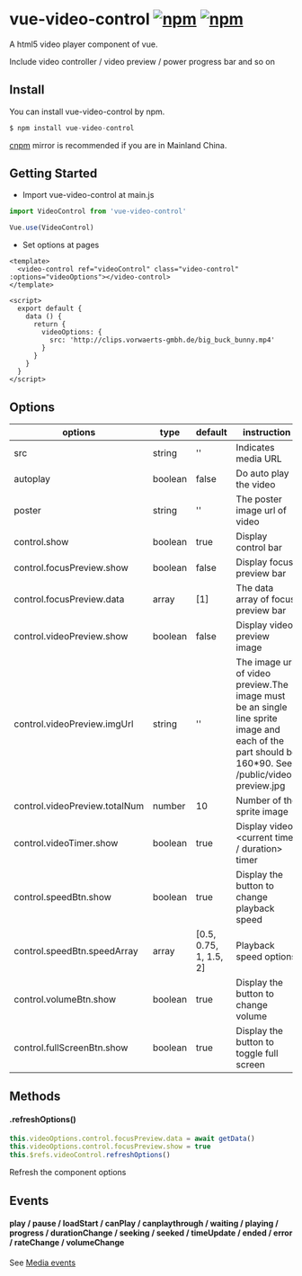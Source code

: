 vue-video-control [![npm](https://img.shields.io/npm/v/vue-video-control)](https://www.npmjs.com/package/vue-video-control) [![npm](https://img.shields.io/npm/l/vue-video-control)](https://www.npmjs.com/package/vue-video-control)
======

A html5 video player component of vue. 

Include video controller / video preview / power progress bar and so on

## Install

You can install vue-video-control by npm.

```javascript
$ npm install vue-video-control
```
[cnpm](https://github.com/cnpm/cnpm) mirror is recommended if you are in Mainland China.

## Getting Started

* Import vue-video-control at main.js
```js
import VideoControl from 'vue-video-control'

Vue.use(VideoControl)
```
* Set options at pages
```vue
<template>
  <video-control ref="videoControl" class="video-control" :options="videoOptions"></video-control>
</template>

<script>
  export default {
    data () {
      return {
        videoOptions: {
          src: 'http://clips.vorwaerts-gmbh.de/big_buck_bunny.mp4'
        }
      }
    }
  }
</script>
```

## Options

| options                        | type     | default                | instruction
| --------                       | -----    | -----                  | -----
| src                            | string   | ''                     | Indicates media URL
| autoplay                       | boolean  | false                  | Do auto play the video
| poster                         | string   | ''                     | The poster image url of video
| control.show                   | boolean  | true                   | Display control bar
| control.focusPreview.show      | boolean  | false                  | Display focus preview bar
| control.focusPreview.data      | array    | [1]                    | The data array of focus preview bar 
| control.videoPreview.show      | boolean  | false                  | Display video preview image
| control.videoPreview.imgUrl    | string   | ''                     | The image url of video preview.The image must be an single line sprite image and each of the part should be 160*90. See /public/video-preview.jpg 
| control.videoPreview.totalNum  | number   | 10                     | Number of the sprite image 
| control.videoTimer.show        | boolean  | true                   | Display video <current time / duration> timer 
| control.speedBtn.show          | boolean  | true                   | Display the button to change playback speed
| control.speedBtn.speedArray    | array    | [0.5, 0.75, 1, 1.5, 2] | Playback speed options
| control.volumeBtn.show         | boolean  | true                   | Display the button to change volume
| control.fullScreenBtn.show     | boolean  | true                   | Display the button to toggle full screen

## Methods

#### .refreshOptions()
```js
this.videoOptions.control.focusPreview.data = await getData()
this.videoOptions.control.focusPreview.show = true
this.$refs.videoControl.refreshOptions()
```
Refresh the component options

## Events

#### play / pause / loadStart / canPlay / canplaythrough / waiting / playing / progress / durationChange / seeking / seeked / timeUpdate / ended / error / rateChange / volumeChange
See [Media events](https://developer.mozilla.org/en-US/docs/Web/Guide/Events/Media_events)
